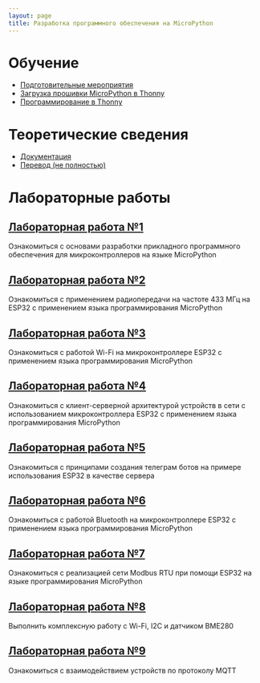 ```yaml
---
layout: page
title: Разработка программного обеспечения на MicroPython
---
```


# Обучение
* [Подготовительные мероприятия]({{site.baseurl}}/micropython/firmware/)
* [Загрузка прошивки MicroPython в Thonny](static/firmware.mp4)
* [Программирование в Thonny](static/program.mp4)

# Теоретические сведения
* [Документация](https://docs.micropython.org/en/latest/esp32/quickref.html)
* [Перевод (не полностью)](https://wikihandbk.com/wiki/MicroPython:Платы/ESP32/Краткий_справочник_по_ESP32)

# Лабораторные работы

## [Лабораторная работа №1]({{site.baseurl}}/micropython/labs/lab_1/)
Ознакомиться с основами разработки прикладного программного обеспечения для микроконтроллеров на языке MicroPython

## [Лабораторная работа №2](/labs/lab_2/)
Ознакомиться с применением радиопередачи на частоте 433 МГц на ESP32 с применением языка программирования MicroPython

## [Лабораторная работа №3]({{site.baseurl}}/micropython/labs/lab_3/)
Ознакомиться с работой Wi-Fi на микроконтроллере ESP32 с применением языка программирования MicroPython

## [Лабораторная работа №4]({{site.baseurl}}/micropython/labs/lab_4/)
Ознакомиться с клиент-серверной архитектурой устройств в сети с использованием микроконтроллера ESP32 
с применением языка программирования MicroPython

## [Лабораторная работа №5]({{site.baseurl}}/micropython/labs/lab_5/)
Ознакомиться с принципами создания телеграм ботов на примере использования ESP32
в качестве сервера

## [Лабораторная работа №6]({{site.baseurl}}/micropython/labs/lab_6/)
Ознакомиться с работой Bluetooth на микроконтроллере ESP32 с применением языка программирования MicroPython

## [Лабораторная работа №7]({{site.baseurl}}/micropython/labs/lab_7/)
Ознакомиться с реализацией сети Modbus RTU при помощи ESP32 на языке программирования MicroPython

## [Лабораторная работа №8]({{site.baseurl}}/micropython/labs/lab_8/)
Выполнить комплексную работу с Wi-Fi, I2C и датчиком BME280

## [Лабораторная работа №9]({{site.baseurl}}/micropython/labs/lab_9/)
Ознакомиться с взаимодействием устройств по протоколу MQTT